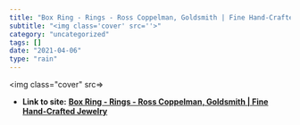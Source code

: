 ```yaml
---
title: "Box Ring - Rings - Ross Coppelman, Goldsmith | Fine Hand-Crafted Jewelry"
subtitle: "<img class='cover' src=''>"
category: "uncategorized"
tags: []
date: "2021-04-06"
type: "rain"
---
```

<img class="cover" src=>


* **Link to site:** **[Box Ring - Rings - Ross Coppelman, Goldsmith | Fine Hand-Crafted Jewelry](http://rosscoppelman.com/rings/box-ring.html)**